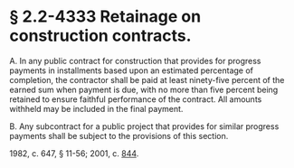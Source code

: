 # § 2.2-4333 Retainage on construction contracts.

<p>A. In any public contract for construction that provides for progress payments in installments based upon an estimated percentage of completion, the contractor shall be paid at least ninety-five percent of the earned sum when payment is due, with no more than five percent being retained to ensure faithful performance of the contract. All amounts withheld may be included in the final payment.</p><p>B. Any subcontract for a public project that provides for similar progress payments shall be subject to the provisions of this section.</p><p>1982, c. 647, § 11-56; 2001, c. <a href='http://lis.virginia.gov/cgi-bin/legp604.exe?011+ful+CHAP0844'>844</a>.</p>
